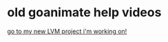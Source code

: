 # old goanimate help videos
<a href="https://goanimateisforschoolsonly.herokuapp.com" class="button_big">go to my new LVM project i'm working on!</a>
